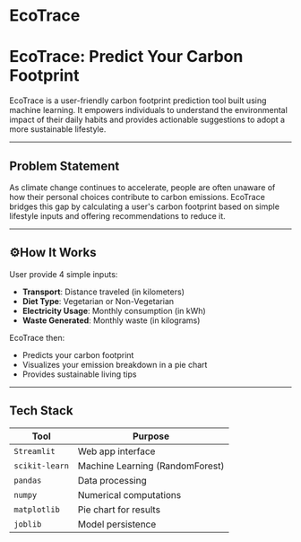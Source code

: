 # EcoTrace


# EcoTrace: Predict Your Carbon Footprint

EcoTrace is a user-friendly carbon footprint prediction tool built using machine learning. It empowers individuals to understand the environmental impact of their daily habits and provides actionable suggestions to adopt a more sustainable lifestyle.

---

## Problem Statement

As climate change continues to accelerate, people are often unaware of how their personal choices contribute to carbon emissions. EcoTrace bridges this gap by calculating a user's carbon footprint based on simple lifestyle inputs and offering recommendations to reduce it.

---

## ⚙How It Works

User provide 4 simple inputs:
- **Transport**: Distance traveled (in kilometers)
- **Diet Type**: Vegetarian or Non-Vegetarian
- **Electricity Usage**: Monthly consumption (in kWh)
- **Waste Generated**: Monthly waste (in kilograms)

EcoTrace then:
- Predicts your carbon footprint
- Visualizes your emission breakdown in a pie chart
- Provides sustainable living tips

---

## Tech Stack

| Tool           | Purpose                        |
|----------------|--------------------------------|
| `Streamlit`    | Web app interface              |
| `scikit-learn` | Machine Learning (RandomForest)|
| `pandas`       | Data processing                |
| `numpy`        | Numerical computations         |
| `matplotlib`   | Pie chart for results          |
| `joblib`       | Model persistence              |

